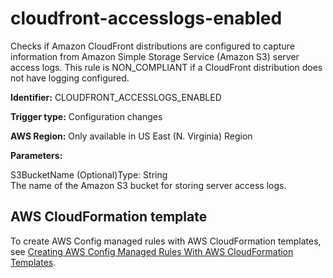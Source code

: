 # cloudfront\-accesslogs\-enabled<a name="cloudfront-accesslogs-enabled"></a>

Checks if Amazon CloudFront distributions are configured to capture information from Amazon Simple Storage Service \(Amazon S3\) server access logs\. This rule is NON\_COMPLIANT if a CloudFront distribution does not have logging configured\. 

**Identifier:** CLOUDFRONT\_ACCESSLOGS\_ENABLED

**Trigger type:** Configuration changes

**AWS Region:** Only available in US East \(N\. Virginia\) Region

**Parameters:**

S3BucketName \(Optional\)Type: String  
The name of the Amazon S3 bucket for storing server access logs\.

## AWS CloudFormation template<a name="w29aac11c33c17b7c39c15"></a>

To create AWS Config managed rules with AWS CloudFormation templates, see [Creating AWS Config Managed Rules With AWS CloudFormation Templates](aws-config-managed-rules-cloudformation-templates.md)\.